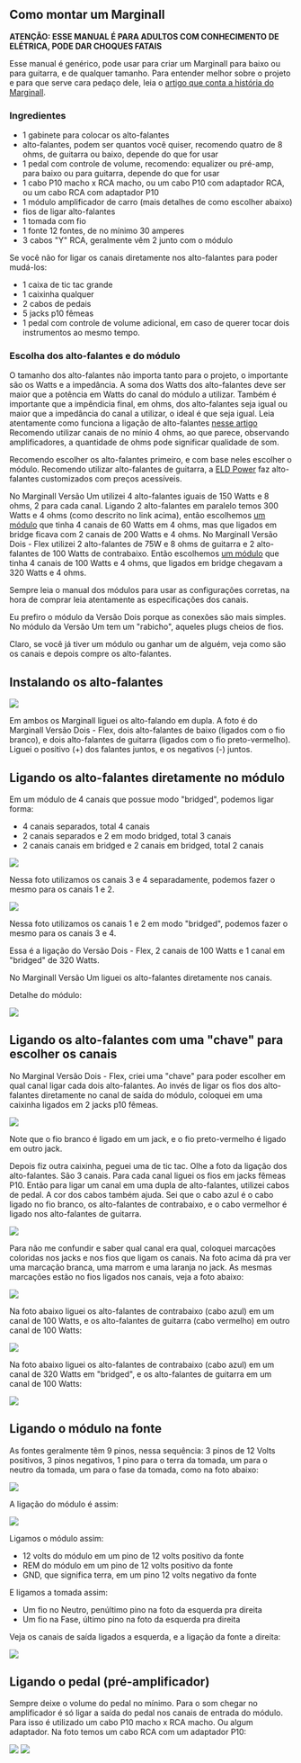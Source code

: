 ## Como montar um Marginall

**ATENÇÃO: ESSE MANUAL É PARA ADULTOS COM CONHECIMENTO DE ELÉTRICA, PODE DAR CHOQUES FATAIS**

Esse manual é genérico, pode usar para criar um Marginall para baixo ou para guitarra, e de qualquer tamanho.
Para entender melhor sobre o projeto e para que serve cara pedaço dele, leia o [artigo que conta a história do Marginall](https://medium.com/@leolorieri/bandas-underground-mais-watts-por-menos-grana-ecbaea003667).

### Ingredientes

 - 1 gabinete para colocar os alto-falantes
 - alto-falantes, podem ser quantos você quiser, recomendo quatro de 8 ohms, de guitarra ou baixo, depende do que for usar
 - 1 pedal com controle de volume, recomendo: equalizer ou pré-amp, para baixo ou para guitarra, depende do que for usar
 - 1 cabo P10 macho x RCA macho, ou um cabo P10 com adaptador RCA, ou um cabo RCA com adaptador P10
 - 1 módulo amplificador de carro (mais detalhes de como escolher abaixo)
 - fios de ligar alto-falantes
 - 1 tomada com fio
 - 1 fonte 12 fontes, de no mínimo 30 amperes
 - 3 cabos "Y" RCA, geralmente vêm 2 junto com o módulo
 
 Se você não for ligar os canais diretamente nos alto-falantes para poder mudá-los:
 
  - 1 caixa de tic tac grande
  - 1 caixinha qualquer
  - 2 cabos de pedais
  - 5 jacks p10 fêmeas
  - 1 pedal com controle de volume adicional, em caso de querer tocar dois instrumentos ao mesmo tempo.
  
### Escolha dos alto-falantes e do módulo
  
O tamanho dos alto-falantes não importa tanto para o projeto, o importante são os Watts e a impedância.
A soma dos Watts dos alto-falantes deve ser maior que a potência em Watts do canal do módulo a utilizar.
Também é importante que a impêndicia final, em ohms, dos alto-falantes seja igual ou maior que a impedância do canal a utilizar, o ideal é que seja igual. Leia atentamente como funciona a ligação de alto-falantes [nesse artigo](http://www.somsc.com.br/dicas/bobinas)
Recomendo utilizar canais de no mínio 4 ohms, ao que parece, observando amplificadores, a quantidade de ohms pode significar qualidade de som.

Recomendo escolher os alto-falantes primeiro, e com base neles escolher o módulo.
Recomendo utilizar alto-falantes de guitarra, a [ELD Power](https://www.facebook.com/eldpowerloudspeakers/) faz alto-falantes customizados com preços acessíveis.

No Marginall Versão Um utilizei 4 alto-falantes iguais de 150 Watts e 8 ohms, 2 para cada canal. Ligando 2 alto-falantes em paralelo temos 300 Watts e 4 ohms (como descrito no link acima), então escolhemos [um módulo](http://hurricane.com.br/produto/h-400-4d/) que tinha 4 canais de 60 Watts em 4 ohms, mas que ligados em bridge ficava com 2 canais de 200 Watts e 4 ohms.
No Marginall Versão Dois - Flex utilizei 2 alto-falantes de 75W e 8 ohms de guitarra e 2 alto-falantes de 100 Watts de contrabaixo. Então escolhemos [um módulo](http://hurricane.com.br/produto/ha-4-160/) que tinha 4 canais de 100 Watts e 4 ohms, que ligados em bridge chegavam a 320 Watts e 4 ohms.

Sempre leia o manual dos módulos para usar as configurações corretas, na hora de comprar leia atentamente as especificações dos canais.

Eu prefiro o módulo da Versão Dois porque as conexões são mais simples. No módulo da Versão Um tem um "rabicho", aqueles plugs cheios de fios.

Claro, se você já tiver um módulo ou ganhar um de alguém, veja como são os canais e depois compre os alto-falantes.

## Instalando os alto-falantes

<img src=https://c2.staticflickr.com/2/1748/28608571838_1ec4730c4f_z.jpg>

Em ambos os Marginall liguei os alto-falando em dupla.
A foto é do Marginall Versão Dois - Flex, dois alto-falantes de baixo (ligados com o fio branco), e dois alto-falantes de guitarra (ligados com o fio preto-vermelho). Liguei o positivo (+) dos falantes juntos, e os negativos (-) juntos.

## Ligando os alto-falantes diretamente no módulo

Em um módulo de 4 canais que possue modo "bridged", podemos ligar forma:

 - 4 canais separados, total 4 canais
 - 2 canais separados e 2 em modo bridged, total 3 canais
 - 2 canais canais em bridged e 2 canais em bridged, total 2 canais 

<img src=https://c2.staticflickr.com/2/1741/28608545458_a344d7b39e_c.jpg>

Nessa foto utilizamos os canais 3 e 4 separadamente, podemos fazer o mesmo para os canais 1 e 2.

<img src=https://c2.staticflickr.com/2/1752/28608545438_90248b7eef_z.jpg>

Nessa foto utilizamos os canais 1 e 2 em modo "bridged", podemos fazer o mesmo para os canais 3 e 4.

Essa é a ligação do Versão Dois - Flex, 2 canais de 100 Watts e 1 canal em "bridged" de 320 Watts.

No Marginall Versão Um liguei os alto-falantes diretamente nos canais.

Detalhe do módulo:

<img src="https://c2.staticflickr.com/2/1760/28608545258_12ba5371f8_c.jpg">


## Ligando os alto-falantes com uma "chave" para escolher os canais

No Marginal Versão Dois - Flex, criei uma "chave" para poder escolher em qual canal ligar cada dois alto-falantes.
Ao invés de ligar os fios dos alto-falantes diretamente no canal de saída do módulo, coloquei em uma caixinha ligados em 2 jacks p10 fêmeas.

<img src=https://c1.staticflickr.com/1/882/27610218107_10c34b027d_z.jpg>

Note que o fio branco é ligado em um jack, e o fio preto-vermelho é ligado em outro jack.

Depois fiz outra caixinha, peguei uma de tic tac. Olhe a foto da ligação dos alto-falantes. São 3 canais. Para cada canal liguei os fios em jacks fêmeas P10. Então para ligar um canal em uma dupla de alto-falantes, utilizei cabos de pedal. A cor dos cabos também ajuda. Sei que o cabo azul é o cabo ligado no fio branco, os alto-falantes de contrabaixo, e o cabo vermelhor é ligado nos alto-falantes de guitarra.

<img src=https://c1.staticflickr.com/1/874/27610230927_da3bb72b2b_z.jpg>

Para não me confundir e saber qual canal era qual, coloquei marcações coloridas nos jacks e nos fios que ligam os canais. Na foto acima dá pra ver uma marcação branca, uma marrom e uma laranja no jack.
As mesmas marcações estão no fios ligados nos canais, veja a foto abaixo:

<img src=https://c2.staticflickr.com/2/1721/27610227627_964870acc8_z.jpg>

Na foto abaixo liguei os alto-falantes de contrabaixo (cabo azul) em um canal de 100 Watts, e os alto-falantes de guitarra (cabo vermelho) em outro canal de 100 Watts:

<img src=https://c2.staticflickr.com/2/1734/28608616028_8ff6212747.jpg>

Na foto abaixo liguei os alto-falantes de contrabaixo (cabo azul) em um canal de 320 Watts em "bridged", e os alto-falantes de guitarra em um canal de 100 Watts:

<img src=https://c2.staticflickr.com/2/1749/28608618888_81e4b14269.jpg>

## Ligando o módulo na fonte

As fontes geralmente têm 9 pinos, nessa sequência: 3 pinos de 12 Volts positivos, 3 pinos negativos, 1 pino para o terra da tomada, um para o neutro da tomada, um para o fase da tomada, como na foto abaixo:

<img src=https://c1.staticflickr.com/1/885/41578513405_3913184d33_z.jpg>

A ligação do módulo é assim:

<img src=https://c1.staticflickr.com/1/877/41578483565_ebd3ef71f9_z.jpg>

Ligamos o módulo assim:
 - 12 volts do módulo em um pino de 12 volts positivo da fonte
 - REM do módulo em um pino de 12 volts positivo da fonte
 - GND, que significa terra, em um pino 12 volts negativo da fonte
 
E ligamos a tomada assim:
 - Um fio no Neutro, penúltimo pino na foto da esquerda pra direita
 - Um fio na Fase, último pino na foto da esquerda pra direita

Veja os canais de saída ligados a esquerda, e a ligação da fonte a direita:

<img src=https://c2.staticflickr.com/2/1740/27610214777_8a5f635693_z.jpg>

## Ligando o pedal (pré-amplificador)

Sempre deixe o volume do pedal no mínimo.
Para o som chegar no amplificador é só ligar a saída do pedal nos canais de entrada do módulo.
Para isso é utilizado um cabo P10 macho x RCA macho. Ou algum adaptador. Na foto temos um cabo RCA com um adaptador P10:

<img src=https://c2.staticflickr.com/2/1724/27610211517_054257cd1d_z.jpg>

<img src=https://c2.staticflickr.com/2/1750/41578482505_4d2d51e4b4_c.jpg>


